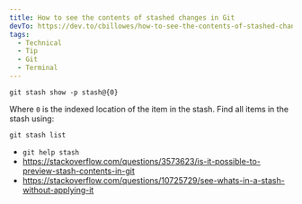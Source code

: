 ```yaml
---
title: How to see the contents of stashed changes in Git
devTo: https://dev.to/cbillowes/how-to-see-the-contents-of-stashed-changes-in-git-4aj8
tags:
  - Technical
  - Tip
  - Git
  - Terminal
---
```


```
git stash show -p stash@{0}
```

Where `0` is the indexed location of the item in the stash. Find all items in the stash using:

```
git stash list
```

- `git help stash`
- https://stackoverflow.com/questions/3573623/is-it-possible-to-preview-stash-contents-in-git
- https://stackoverflow.com/questions/10725729/see-whats-in-a-stash-without-applying-it
